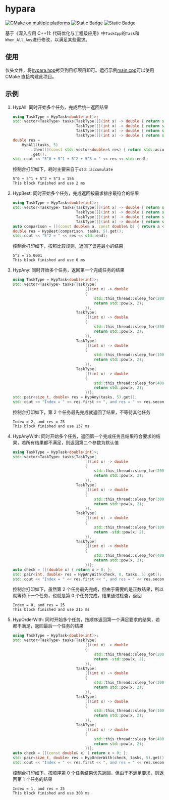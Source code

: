 # hypara

[![CMake on multiple platforms](https://github.com/geoyee/hypara/actions/workflows/cmake-multi-platform.yml/badge.svg?branch=main)](https://github.com/geoyee/hypara/actions/workflows/cmake-multi-platform.yml)
![Static Badge](https://img.shields.io/badge/C++-17-red) ![Static Badge](https://img.shields.io/badge/License-Apache2.0-blue)

基于《深入应用 C++11: 代码优化与工程级应用》中`TaskCpp`的`Task`和`When_All_Any`进行修改，以满足某些需求。

## 使用

仅头文件，将[hypara.hpp](./hypara.hpp)拷贝到目标项目即可。运行示例[main.cpp](./main.cpp)可以使用 CMake 直接构建此项目。

## 示例

1. HypAll: 同时开始多个任务，完成后统一返回结果

   ```cpp
   using TaskType = HypTask<double(int)>;
   std::vector<TaskType> tasks{TaskType([](int x) -> double { return std::pow(x, 0); }),
                               TaskType([](int x) -> double { return std::pow(x, 1); }),
                               TaskType([](int x) -> double { return std::pow(x, 2); }),
                               TaskType([](int x) -> double { return std::pow(x, 3); })};
   double res =
       HypAll(tasks, 5)
           .then([](const std::vector<double>& res) { return std::accumulate(res.begin(), res.end(), 0.0); })
           .get();
   std::cout << "5^0 + 5^1 + 5^2 + 5^3 = " << res << std::endl;
   ```

   控制台打印如下，耗时主要来自于`std::accumulate`

   ```text
   5^0 + 5^1 + 5^2 + 5^3 = 156
   This block finished and use 2 ms
   ```

2. HypBest: 同时开始多个任务，完成返回按需求排序最符合的结果

   ```cpp
   using TaskType = HypTask<double(int)>;
   std::vector<TaskType> tasks{TaskType([](int x) -> double { return std::pow(x, 2) + 0.1; }),
                               TaskType([](int x) -> double { return std::pow(x, 2) + 0.01; }),
                               TaskType([](int x) -> double { return std::pow(x, 2) + 0.001; }),
                               TaskType([](int x) -> double { return std::pow(x, 2) + 0.0001; })};
   auto comparison = [](const double& a, const double& b) { return a < b; };
   double res = HypBest(comparison, tasks, 5).get();
   std::cout << "5^2 = " << res << std::endl;
   ```

   控制台打印如下，按照比较规则，返回了误差最小的结果

   ```text
   5^2 = 25.0001
   This block finished and use 0 ms
   ```

3. HypAny: 同时开始多个任务，返回第一个完成任务的结果

   ```cpp
   using TaskType = HypTask<double(int)>;
   std::vector<TaskType> tasks{TaskType(
                                   [](int x) -> double
                                   {
                                       std::this_thread::sleep_for(200ms);
                                       return std::pow(x, 2);
                                   }),
                               TaskType(
                                   [](int x) -> double
                                   {
                                       std::this_thread::sleep_for(300ms);
                                       return std::pow(x, 2);
                                   }),
                               TaskType(
                                   [](int x) -> double
                                   {
                                       std::this_thread::sleep_for(100ms);
                                       return std::pow(x, 2);
                                   }),
                               TaskType(
                                   [](int x) -> double
                                   {
                                       std::this_thread::sleep_for(400ms);
                                       return std::pow(x, 2);
                                   })};
   std::pair<size_t, double> res = HypAny(tasks, 5).get();
   std::cout << "Index = " << res.first << ", and res = " << res.second << std::endl;
   ```

   控制台打印如下，第 2 个任务最先完成就返回了结果，不等待其他任务

   ```text
   Index = 2, and res = 25
   This block finished and use 137 ms
   ```

4. HypAnyWith: 同时开始多个任务，返回第一个完成任务且结果符合要求的结果，若所有结果都不满足，则返回第二个参数为默认值

   ```cpp
   using TaskType = HypTask<double(int)>;
   std::vector<TaskType> tasks{TaskType(
                                   [](int x) -> double
                                   {
                                       std::this_thread::sleep_for(200ms);
                                       return std::pow(x, 2);
                                   }),
                               TaskType(
                                   [](int x) -> double
                                   {
                                       std::this_thread::sleep_for(300ms);
                                       return std::pow(x, 2);
                                   }),
                               TaskType(
                                   [](int x) -> double
                                   {
                                       std::this_thread::sleep_for(100ms);
                                       return -std::pow(x, 2);
                                   }),
                               TaskType(
                                   [](int x) -> double
                                   {
                                       std::this_thread::sleep_for(400ms);
                                       return std::pow(x, 2);
                                   })};
   auto check = [](double x) { return x > 0; };
   std::pair<int, double> res = HypAnyWith(check, 0, tasks, 5).get();
   std::cout << "Index = " << res.first << ", and res = " << res.second << std::endl;
   ```

   控制台打印如下，虽然第 2 个任务最先完成，但由于需要的是正数结果，所以就等待下一个任务，也就是第 0 个任务完成，结果通过检查，返回

   ```text
   Index = 0, and res = 25
   This block finished and use 215 ms
   ```

5. HypOrderWith: 同时开始多个任务，按顺序返回第一个满足要求的结果，若都不满足，返回最后一个任务的结果

   ```cpp
   using TaskType = HypTask<double(int)>;
   std::vector<TaskType> tasks{TaskType(
                                   [](int x) -> double
                                   {
                                       std::this_thread::sleep_for(200ms);
                                       return -std::pow(x, 2);
                                   }),
                               TaskType(
                                   [](int x) -> double
                                   {
                                       std::this_thread::sleep_for(300ms);
                                       return std::pow(x, 2);
                                   }),
                               TaskType(
                                   [](int x) -> double
                                   {
                                       std::this_thread::sleep_for(100ms);
                                       return std::pow(x, 2);
                                   }),
                               TaskType(
                                   [](int x) -> double
                                   {
                                       std::this_thread::sleep_for(400ms);
                                       return std::pow(x, 2);
                                   })};
   auto check = [](const double& x) { return x > 0; };
   std::pair<size_t, double> res = HypOrderWith(check, tasks, 5).get();
   std::cout << "Index = " << res.first << ", and res = " << res.second << std::endl;
   ```

   控制台打印如下，按顺序第 0 个任务结果优先返回，但由于不满足要求，则返回第 1 个任务的结果

   ```text
   Index = 1, and res = 25
   This block finished and use 308 ms
   ```
